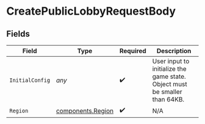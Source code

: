 # CreatePublicLobbyRequestBody


## Fields

| Field                                                                      | Type                                                                       | Required                                                                   | Description                                                                |
| -------------------------------------------------------------------------- | -------------------------------------------------------------------------- | -------------------------------------------------------------------------- | -------------------------------------------------------------------------- |
| `InitialConfig`                                                            | *any*                                                                      | :heavy_check_mark:                                                         | User input to initialize the game state. Object must be smaller than 64KB. |
| `Region`                                                                   | [components.Region](../../models/components/region.md)                     | :heavy_check_mark:                                                         | N/A                                                                        |